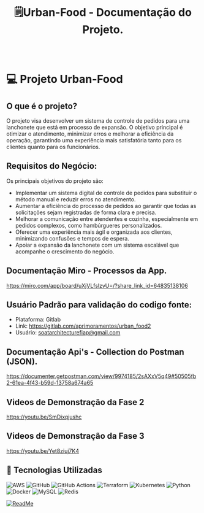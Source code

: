 <div align='Center'>
    <h1><b>🗒Urban-Food - Documentação do Projeto.</b></h1>
<br />
<br />
</div>

# 💻 Projeto Urban-Food

## O que é o projeto?
O projeto visa desenvolver um sistema de controle de pedidos para uma lanchonete que está em processo de expansão. 
O objetivo principal é otimizar o atendimento, minimizar erros e melhorar a eficiência da operação, garantindo uma experiência mais satisfatória tanto para os clientes quanto para os funcionários.

## Requisitos do Negócio:

Os principais objetivos do projeto são:

 - Implementar um sistema digital de controle de pedidos para substituir o método manual e reduzir erros no atendimento.
 - Aumentar a eficiência do processo de pedidos ao garantir que todas as solicitações sejam registradas de forma clara e precisa.
 - Melhorar a comunicação entre atendentes e cozinha, especialmente em pedidos complexos, como hambúrgueres personalizados.
 - Oferecer uma experiência mais ágil e organizada aos clientes, minimizando confusões e tempos de espera.
 - Apoiar a expansão da lanchonete com um sistema escalável que acompanhe o crescimento do negócio.

## Documentação Miro - Processos da App.

https://miro.com/app/board/uXjVLfslzvU=/?share_link_id=64835138106

## Usuário Padrão para validação do codigo fonte:

 - Plataforma: Gitlab
 - Link: https://gitlab.com/aprimoramentos/urban_food2
 - Usuário: soatarchitecturefiap@gmail.com

## Documentação Api's - Collection do Postman (JSON). 
https://documenter.getpostman.com/view/9974185/2sAXxV5q49#50505fb2-61ea-4f43-b59d-13758a674a65

## Videos de Demonstração da Fase 2
https://youtu.be/SmDixqjushc

## Videos de Demonstração da Fase 3
https://youtu.be/Yet8ziuj7K4


## 📎 Tecnologias Utilizadas

![AWS](https://img.shields.io/badge/AWS-%23FF9900.svg?style=for-the-badge&logo=amazon-aws&logoColor=white)
![GitHub](https://img.shields.io/badge/github-%23121011.svg?style=for-the-badge&logo=github&logoColor=white)
![GitHub Actions](https://img.shields.io/badge/github%20actions-%232671E5.svg?style=for-the-badge&logo=githubactions&logoColor=white)
![Terraform](https://img.shields.io/badge/terraform-%235835CC.svg?style=for-the-badge&logo=terraform&logoColor=white)
![Kubernetes](https://img.shields.io/badge/kubernetes-%23326ce5.svg?style=for-the-badge&logo=kubernetes&logoColor=white)
![Python](https://img.shields.io/badge/python-3670A0?style=for-the-badge&logo=python&logoColor=ffdd54)
![Docker](https://img.shields.io/badge/docker-%230db7ed.svg?style=for-the-badge&logo=docker&logoColor=white)
![MySQL](https://img.shields.io/badge/mysql-4479A1.svg?style=for-the-badge&logo=mysql&logoColor=white)
![Redis](https://img.shields.io/badge/redis-%23DD0031.svg?style=for-the-badge&logo=redis&logoColor=white)

[![ReadMe](https://img.shields.io/badge/ReadMe-018EF5?logo=readme&logoColor=white)](#)